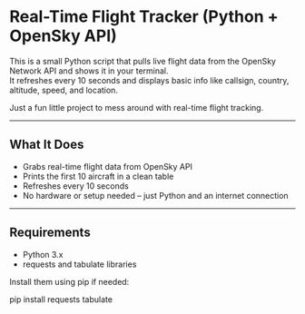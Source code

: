 #  Real-Time Flight Tracker (Python + OpenSky API)

This is a small Python script that pulls live flight data from the OpenSky Network API and shows it in your terminal.  
It refreshes every 10 seconds and displays basic info like callsign, country, altitude, speed, and location.

Just a fun little project to mess around with real-time flight tracking.

---

##  What It Does

- Grabs real-time flight data from OpenSky API  
- Prints the first 10 aircraft in a clean table  
- Refreshes every 10 seconds  
- No hardware or setup needed – just Python and an internet connection

---

##  Requirements

- Python 3.x
- requests and tabulate libraries

Install them using pip if needed:

pip install requests tabulate

